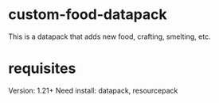 # custom-food-datapack
This is a datapack that adds new food, crafting, smelting, etc.

# requisites
Version: 1.21+
Need install: datapack, resourcepack
